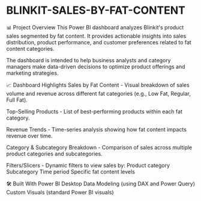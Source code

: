 # BLINKIT-SALES-BY-FAT-CONTENT
📊 Project Overview
This Power BI dashboard analyzes Blinkit's product sales segmented by fat content.
It provides actionable insights into sales distribution, product performance, and customer preferences related to fat content categories.

The dashboard is intended to help business analysts and category managers make data-driven decisions to optimize product offerings and marketing strategies.

📈 Dashboard Highlights
Sales by Fat Content -
Visual breakdown of sales volume and revenue across different fat categories (e.g., Low Fat, Regular, Full Fat).

Top-Selling Products -
List of best-performing products within each fat category.

Revenue Trends -
Time-series analysis showing how fat content impacts revenue over time.

Category & Subcategory Breakdown -
Comparison of sales across multiple product categories and subcategories.

Filters/Slicers -
Dynamic filters to view sales by:
Product category
Subcategory
Time period
Specific fat content levels

🛠️ Built With
Power BI Desktop
Data Modeling (using DAX and Power Query)
Custom Visuals (standard Power BI visuals)

